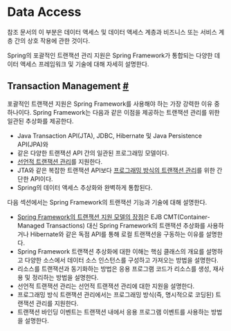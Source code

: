 # Data Access

참조 문서의 이 부분은 데이터 액세스 및 데이터 액세스 계층과 비즈니스 또는 서비스 계층 간의 상호 작용에
관한 것이다.

Spring의 포괄적인 트랜잭션 관리 지원은 Spring Framework가 통합되는 다양한 데이터 액세스 프레임워크
및 기술에 대해 자세히 설명한다.

## Transaction Management [#](https://docs.spring.io/spring-framework/docs/current/reference/html/data-access.html#transaction)

포괄적인 트랜잭션 지원은 Spring Framework를 사용해야 하는 가장 강력한 이유 중 하나이다. Spring
Framework는 다음과 같은 이점을 제공하는 트랜잭션 관리를 위한 일관된 추상화를 제공한다.

- Java Transaction API(JTA), JDBC, Hibernate 및 Java Persistence API(JPA)와
- 같은 다양한 트랜잭션 API 간의 일관된 프로그래밍 모델이다.
- [선언적 트랜잭션 관리](https://docs.spring.io/spring-framework/docs/current/reference/html/data-access.html#transaction-declarative)를
  지원한다.
- JTA와 같은 복잡한 트랜잭션 API보다 [프로그래밍 방식의 트랜잭션 관리](https://docs.spring.io/spring-framework/docs/current/reference/html/data-access.html#transaction-programmatic)를
  위한 간단한 API이다.
- Spring의 데이터 액세스 추상화와 완벽하게 통합된다.

다음 섹션에서는 Spring Framework의 트랜잭션 기능과 기술에 대해 설명한다.

- [Spring Framework의 트랜잭션 지원 모델의 장점](https://docs.spring.io/spring-framework/docs/current/reference/html/data-access.html#transaction-motivation)은
  EJB CMT(Container-Managed Transactions) 대신 Spring Framework의 트랜잭션 추상화를
  사용하거나 Hibernate와 같은 독점 API를 통해 로컬 트랜잭션을 구동하는 이유를 설명한다.
- Spring Framework 트랜잭션 추상화에 대한 이해는 핵심 클래스의 개요를 설명하고 다양한 소스에서
  데이터 소스 인스턴스를 구성하고 가져오는 방법을 설명한다.
- 리소스를 트랜잭션과 동기화하는 방법은 응용 프로그램 코드가 리소스를 생성, 재사용 및 정리하는 방법을
  설명한다.
- 선언적 트랜잭션 관리는 선언적 트랜잭션 관리에 대한 지원을 설명한다.
- 프로그래밍 방식 트랜잭션 관리에서는 프로그래밍 방식(즉, 명시적으로 코딩된) 트랜잭션 관리를 지원한다.
- 트랜잭션 바인딩 이벤트는 트랜잭션 내에서 응용 프로그램 이벤트를 사용하는 방법을 설명한다.
